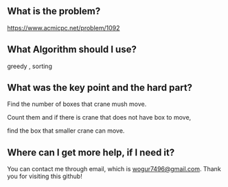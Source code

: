 ## What is the problem?

<https://www.acmicpc.net/problem/1092>

## What Algorithm should I use?

greedy , sorting

## What was the key point and the hard part?

Find the number of boxes that crane mush move.

Count them and if there is crane that does not have box to move, 

find the box that smaller crane can move.

## Where can I get more help, if I need it?

You can contact me through email, which is wogur7496@gmail.com.
Thank you for visiting this github!
